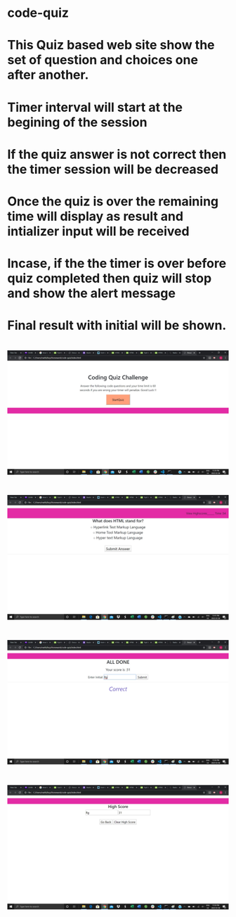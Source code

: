 # code-quiz

# This Quiz based web site show the set of question and choices one after another.

# Timer interval will start at the begining of the session

# If the quiz answer is not correct then the timer session will be decreased

# Once the quiz is over the remaining time will display as result and intializer input will be received

# Incase, if the the timer is over before quiz completed then quiz will stop and show the alert message 

# Final result with initial will be shown.


# ![start](images/img1.jpg)
# ![quiz](images/img2.jpg)
# ![score](images/img3.jpg)
# ![final](images/img4.jpg)
